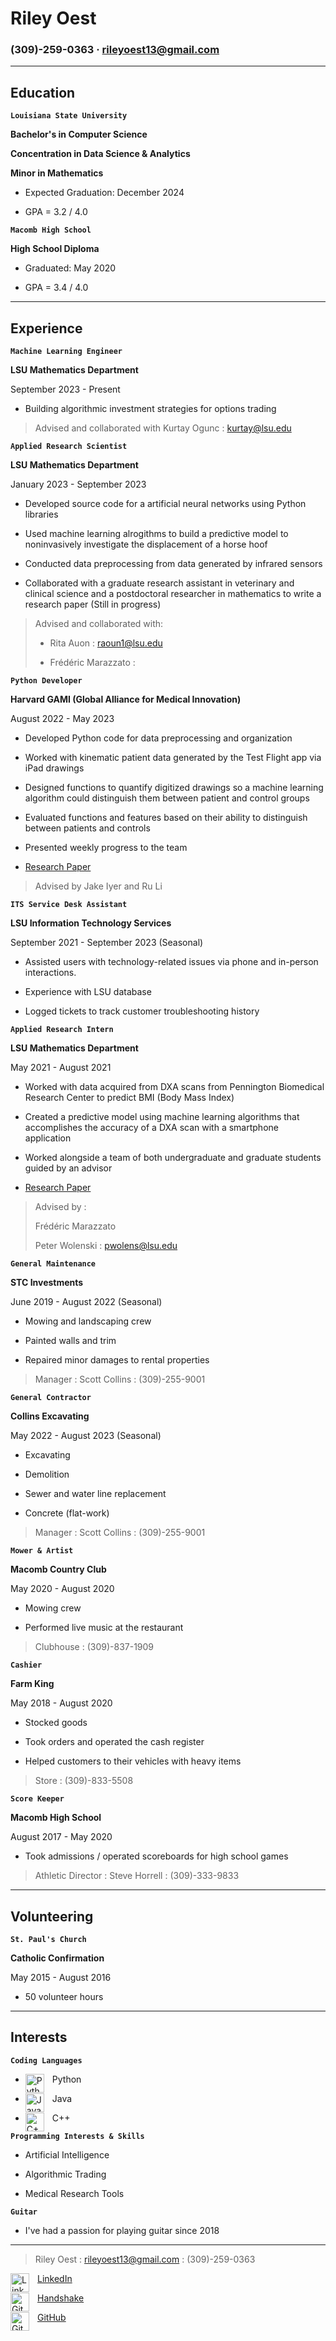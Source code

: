 # Riley Oest

### (309)-259-0363 · rileyoest13@gmail.com

---

## Education

**`Louisiana State University`**

**Bachelor's in Computer Science**

**Concentration in Data Science & Analytics**

**Minor in Mathematics**

* Expected Graduation: December 2024

* GPA = 3.2 / 4.0

**`Macomb High School`**

**High School Diploma**

* Graduated: May 2020

* GPA = 3.4 / 4.0

---

## Experience

**`Machine Learning Engineer`**

**LSU Mathematics Department**

September 2023 - Present

* Building algorithmic investment strategies for options trading

> Advised and collaborated with Kurtay Ogunc : kurtay@lsu.edu

**`Applied Research Scientist`**

**LSU Mathematics Department**

January 2023 - September 2023

* Developed source code for a artificial neural networks using Python libraries

* Used machine learning alrogithms to build a predictive model to noninvasively investigate the displacement of a horse hoof
  
* Conducted data preprocessing from data generated by infrared sensors

* Collaborated with a graduate research assistant in veterinary and clinical science and a postdoctoral researcher in mathematics to write a research paper (Still in progress)

> Advised and collaborated with:
>
> * Rita Auon : raoun1@lsu.edu
>
> * Frédéric Marazzato : 
  
**`Python Developer`**

**Harvard GAMI (Global Alliance for Medical Innovation)**

August 2022 - May 2023

* Developed Python code for data preprocessing and organization

* Worked with kinematic patient data generated by the Test Flight app via iPad drawings

* Designed functions to quantify digitized drawings so a machine learning algorithm could distinguish them between patient and control groups
  
* Evaluated functions and features based on their ability to distinguish between patients and controls

* Presented weekly progress to the team

* [Research Paper](https://www.mdpi.com/2076-3425/11/10/1297)

> Advised by Jake Iyer and Ru Li

**`ITS Service Desk Assistant`**

**LSU Information Technology Services**

September 2021 - September 2023 (Seasonal)

* Assisted users with technology-related issues via phone and in-person interactions.

* Experience with LSU database

* Logged tickets to track customer troubleshooting history
  
**`Applied Research Intern`**

**LSU Mathematics Department**

May 2021 - August 2021

* Worked with data acquired from DXA scans from Pennington Biomedical Research Center to predict BMI (Body Mass Index) 

* Created a predictive model using machine learning algorithms that accomplishes the accuracy of a DXA scan with a smartphone application

* Worked alongside a team of both undergraduate and graduate students guided by an advisor

* [Research Paper](https://pubmed.ncbi.nlm.nih.gov/36822238/)

> Advised by : 
>
> Frédéric Marazzato 
>
> Peter Wolenski : pwolens@lsu.edu

**`General Maintenance`**

**STC Investments**

June 2019 - August 2022 (Seasonal)

* Mowing and landscaping crew

* Painted walls and trim

* Repaired minor damages to rental properties

> Manager : Scott Collins : (309)-255-9001

**`General Contractor`**

**Collins Excavating**

May 2022 - August 2023 (Seasonal)

* Excavating

* Demolition

* Sewer and water line replacement

* Concrete (flat-work)

> Manager : Scott Collins : (309)-255-9001

**`Mower & Artist`**

**Macomb Country Club**

May 2020 - August 2020 

* Mowing crew

* Performed live music at the restaurant

> Clubhouse : (309)-837-1909

**`Cashier`**

**Farm King**

May 2018 - August 2020 

* Stocked goods

* Took orders and operated the cash register

* Helped customers to their vehicles with heavy items

> Store : (309)-833-5508

**`Score Keeper`**

**Macomb High School**

August 2017 - May 2020 

* Took admissions / operated scoreboards for high school games

> Athletic Director : Steve Horrell : (309)-333-9833
  
---

## Volunteering

**`St. Paul's Church`**

**Catholic Confirmation**

May 2015 - August 2016

* 50 volunteer hours

---

## Interests

**`Coding Languages`**

* <img align="left" alt="Python" width="30px" style="padding-right:10px;" src="https://cdn.jsdelivr.net/gh/devicons/devicon/icons/python/python-plain.svg" /> Python

* <img align="left" alt="Java" width="30px" style="padding-right:10px;" src="https://cdn.jsdelivr.net/gh/devicons/devicon/icons/java/java-original.svg"/> Java

* <img align="left" alt="C++" width="30px" style="padding-right:10px;" src="https://cdn.jsdelivr.net/gh/devicons/devicon/icons/cplusplus/cplusplus-line.svg" /> C++

**`Programming Interests & Skills`**

* Artificial Intelligence

* Algorithmic Trading 

* Medical Research Tools

**`Guitar`**

* I've had a passion for playing guitar since 2018

---

> Riley Oest : rileyoest13@gmail.com : (309)-259-0363

[LinkedIn](https://www.linkedin.com/in/rileyoest/)
<img align="left" alt="LinkedIn"
width="30px" style="padding-right:10px;"
src="https://upload.wikimedia.org/wikipedia/commons/8/81/LinkedIn_icon.svg" />

[Handshake](https://app.joinhandshake.com/stu/users/25074710)
<img align="left" alt="GitHub" width="30px" style="padding-right:10px;" src="https://encrypted-tbn0.gstatic.com/images?q=tbn:ANd9GcQJInyehWy6G6Kni-N-qKs6_k0qml2YgErm7E4jwOZeig&s" />

[GitHub](https://github.com/roest1)
<img align="left" alt="GitHub" width="30px" style="padding-right:10px;" src="https://cdn.jsdelivr.net/gh/devicons/devicon/icons/github/github-original.svg" />